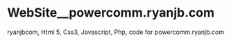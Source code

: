 WebSite__powercomm.ryanjb.com
=============================

ryanjbcom, Html 5, Css3, Javascript, Php, code for powercomm.ryanjb.com
